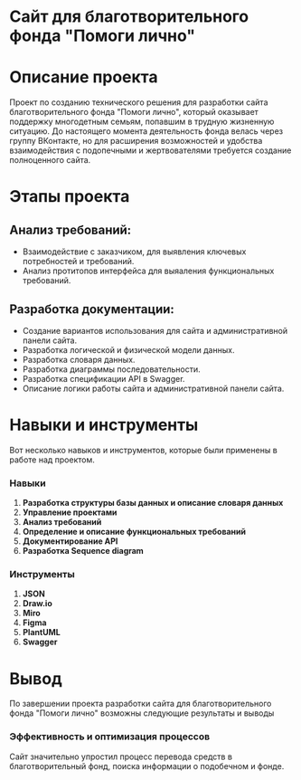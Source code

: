 # Сайт для благотворительного фонда "Помоги лично"

# Описание проекта
Проект по созданию технического решения для разработки сайта благотворительного фонда "Помоги лично", который оказывает поддержку многодетным семьям, попавшим в трудную жизненную ситуацию. До настоящего момента деятельность фонда велась через группу ВКонтакте, но для расширения возможностей и удобства взаимодействия с подопечными и жертвователями требуется создание полноценного сайта.

# Этапы проекта
## Анализ требований:
- Взаимодействие с заказчиком, для выявления ключевых потребностей и требований.
- Анализ протитопов интерфейса для выяаления функциональных требований.
## Разработка документации:
- Создание вариантов использования для сайта и административной панели сайта.
- Разработка логической и физической модели данных.
- Разработка словаря данных.
- Разработка диаграммы последовательности.
- Разработка спецификации API в Swagger.
- Описание логики работы сайта и административной панели сайта.

# Навыки и инструменты
Вот несколько навыков и инструментов, которые были применены в работе над проектом.

### Навыки
1. **Разработка структуры базы данных и описание словаря данных**
2. **Управление проектами**
3. **Анализ требований**
4. **Определение и описание функциональных требований**
5. **Документирование API**
6. **Разработка Sequence diagram**

### Инструменты
1. **JSON**
2. **Draw.io**
3. **Miro**
4. **Figma**
5. **PlantUML**
6. **Swagger**

# Вывод
По завершении проекта разработки сайта для благотворительного фонда "Помоги лично" возможны следующие результаты и выводы

### Эффективность и оптимизация процессов
Сайт значительно упростил процесс перевода средств в благотворительный фонд, поиска информации о подобечном и фонде.






